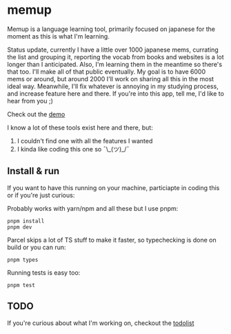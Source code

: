 # memup

Memup is a language learning tool, primarily focused on japanese for the moment as this is what I'm learning.

Status update, currently I have a little over 1000 japanese mems, currating the list and grouping it, reporting the vocab from books and websites is a lot longer than I anticipated. Also, I'm learning them in the meantime so there's that too. I'll make all of that public eventually. My goal is to have 6000 mems or around, but around 2000 I'll work on sharing all this in the most ideal way. Meanwhile, I'll fix whatever is annoying in my studying process, and increase feature here and there. If you're into this app, tell me, I'd like to hear from you ;)

Check out the [demo](https://pitilezard.github.io/memup/)

I know a lot of these tools exist here and there, but:

1.  I couldn't find one with all the features I wanted
2.  I kinda like coding this one so ¯\\\_(ツ)\_/¯

## Install & run

If you want to have this running on your machine, particiapte in coding this or if you're just curious:

Probably works with yarn/npm and all these but I use pnpm:

```
pnpm install
pnpm dev
```

Parcel skips a lot of TS stuff to make it faster, so typechecking is done on build or you can run:

```
pnpm types
```

Running tests is easy too:

```
pnpm test
```

## TODO

If you're curious about what I'm working on, checkout the [todolist](TODO.md)
